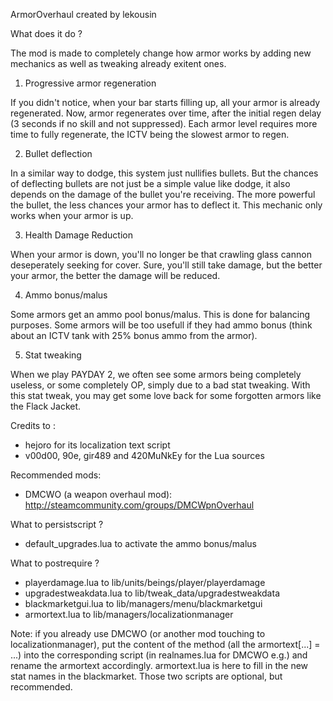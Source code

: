 ArmorOverhaul created by lekousin



What does it do ?

The mod is made to completely change how armor works by adding new mechanics as well as tweaking already exitent ones.

1. Progressive armor regeneration

If you didn't notice, when your bar starts filling up, all your armor is already regenerated. Now, armor regenerates over time, after the initial regen delay (3 seconds if no skill and not suppressed).
Each armor level requires more time to fully regenerate, the ICTV being the slowest armor to regen.

2. Bullet deflection

In a similar way to dodge, this system just nullifies bullets.
But the chances of deflecting bullets are not just be a simple value like dodge, it also depends on the damage of the bullet you're receiving. The more powerful the bullet, the less chances your armor has to deflect it.
This mechanic only works when your armor is up.

3. Health Damage Reduction

When your armor is down, you'll no longer be that crawling glass cannon deseperately seeking for cover. Sure, you'll still take damage, but the better your armor, the better the damage will be reduced.

4. Ammo bonus/malus

Some armors get an ammo pool bonus/malus. This is done for balancing purposes. Some armors will be too usefull if they had ammo bonus (think about an ICTV tank with 25% bonus ammo from the armor).

5. Stat tweaking

When we play PAYDAY 2, we often see some armors being completely useless, or some completely OP, simply due to a bad stat tweaking. With this stat tweak, you may get some love back for some forgotten armors like the Flack Jacket.



Credits to :
- hejoro for its localization text script
- v00d00, 90e, gir489 and 420MuNkEy for the Lua sources



Recommended mods:
- DMCWO (a weapon overhaul mod): http://steamcommunity.com/groups/DMCWpnOverhaul



What to persistscript ?
- default_upgrades.lua to activate the ammo bonus/malus

What to postrequire ?
- playerdamage.lua to lib/units/beings/player/playerdamage
- upgradestweakdata.lua to lib/tweak_data/upgradestweakdata
- blackmarketgui.lua to lib/managers/menu/blackmarketgui
- armortext.lua to lib/managers/localizationmanager

Note: if you already use DMCWO (or another mod touching to localizationmanager), put the content of the method (all the armortext[...] = ...) into the corresponding script (in realnames.lua for DMCWO e.g.) and rename the armortext accordingly.
armortext.lua is here to fill in the new stat names in the blackmarket. Those two scripts are optional, but recommended.